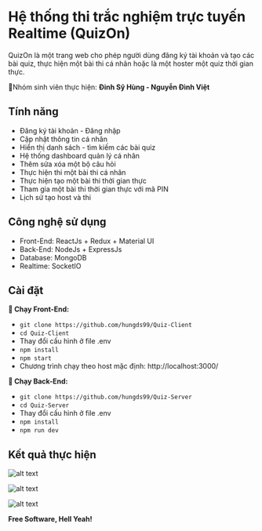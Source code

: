 # Hệ thống thi trắc nghiệm trực tuyến Realtime (QuizOn)

QuizOn là một trang web cho phép người dùng đăng ký tài khoản và tạo các bài quiz, thực hiện một bài thi cá nhân hoặc là một hoster một quiz thời gian thực.

🚀Nhóm sinh viên thực hiện: **Đinh Sỹ Hùng - Nguyễn Đình Việt**


## Tính năng
- Đăng ký tài khoản - Đăng nhập
- Cập nhật thông tin cá nhân
- Hiển thị danh sách - tìm kiếm các bài quiz
- Hệ thống dashboard quản lý cá nhân
- Thêm sửa xóa một bộ câu hỏi
- Thực hiện thi một bài thi cá nhân
- Thực hiện tạo một bài thi thời gian thực
- Tham gia một bài thi thời  gian thực với mã PIN
- Lịch sử tạo host và thi

## Công nghệ sử dụng
- Front-End: ReactJs + Redux + Material UI
- Back-End:  NodeJs + ExpressJs
- Database:  MongoDB
- Realtime:  SocketIO
## Cài đặt
**🔨 Chạy Front-End:**
* `git clone https://github.com/hungds99/Quiz-Client`
* `cd Quiz-Client`
* Thay đổi cấu hình ở file .env 
* `npm install`
* `npm start`
* Chương trình chạy theo host mặc định: http://localhost:3000/

**🔨 Chạy Back-End:**
* `git clone https://github.com/hungds99/Quiz-Server`
* `cd Quiz-Server`
* Thay đổi cấu hình ở file .env 
* `npm install`
* `npm run dev`

## Kết quả thực hiện
![alt text](https://res.cloudinary.com/dzvqmtroy/image/upload/v1622195098/quiz-app/home_tnctpv.jpg)

![alt text](https://res.cloudinary.com/dzvqmtroy/image/upload/v1622195187/quiz-app/15.Chi_ti%E1%BA%BFt_b%C3%A0i_quiz_wspxsx.png)

![alt text](https://res.cloudinary.com/dzvqmtroy/image/upload/v1622195188/quiz-app/16._Th%E1%BB%B1c_hi%E1%BB%87n_b%C3%A0i_thi_c%C3%A1_nh%C3%A2n_ker3g1.png)


**Free Software, Hell Yeah!**

